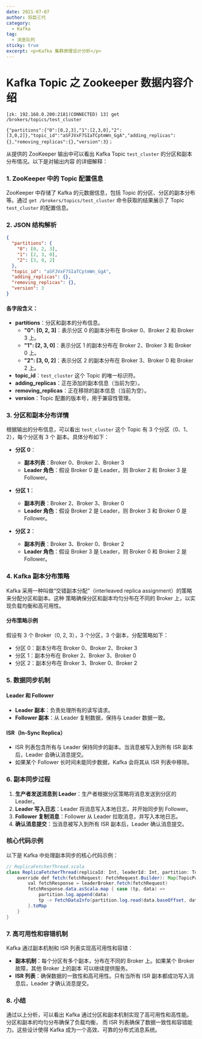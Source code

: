 ```yaml
---
date: 2021-07-07
author: 将臣三代
category:
  - Kafka
tag:
  - 消息队列
sticky: true
excerpt: <p>Kafka 集群原理设计分析</p>
---
```

#  Kafka Topic 之 Zookeeper 数据内容介绍
```shell
[zk: 192.168.0.200:2181(CONNECTED) 13] get /brokers/topics/test_cluster

{"partitions":{"0":[0,2,3],"1":[2,3,0],"2":[3,0,2]},"topic_id":"aSFJVxF7SIaTCptmWn_GgA","adding_replicas":{},"removing_replicas":{},"version":3}；
```
从提供的 ZooKeeper 输出中可以看出 Kafka Topic `test_cluster` 的分区和副本分布情况。以下是对输出内容
的详细解释：

### 1. ZooKeeper 中的 Topic 配置信息

ZooKeeper 中存储了 Kafka 的元数据信息，包括 Topic 的分区、分区的副本分布等。通过 
`get /brokers/topics/test_cluster` 命令获取的结果展示了 Topic `test_cluster` 的配置信息。

### 2. JSON 结构解析

```json
{
  "partitions": {
    "0": [0, 2, 3],
    "1": [2, 3, 0],
    "2": [3, 0, 2]
  },
  "topic_id": "aSFJVxF7SIaTCptmWn_GgA",
  "adding_replicas": {},
  "removing_replicas": {},
  "version": 3
}
```

#### 各字段含义：

- **partitions**：分区和副本的分布信息。
  - **"0": [0, 2, 3]**：表示分区 0 的副本分布在 Broker 0、Broker 2 和 Broker 3 上。
  - **"1": [2, 3, 0]**：表示分区 1 的副本分布在 Broker 2、Broker 3 和 Broker 0 上。
  - **"2": [3, 0, 2]**：表示分区 2 的副本分布在 Broker 3、Broker 0 和 Broker 2 上。
- **topic_id**：`test_cluster` 这个 Topic 的唯一标识符。
- **adding_replicas**：正在添加的副本信息（当前为空）。
- **removing_replicas**：正在移除的副本信息（当前为空）。
- **version**：Topic 配置的版本号，用于兼容性管理。

### 3. 分区和副本分布详情

根据输出的分布信息，可以看出 `test_cluster` 这个 Topic 有 3 个分区（0、1、2），每个分区有 3 个
副本。具体分布如下：

- **分区 0**：
  - **副本列表**：Broker 0、Broker 2、Broker 3
  - **Leader 角色**：假设 Broker 0 是 Leader，则 Broker 2 和 Broker 3 是 Follower。
  
- **分区 1**：
  - **副本列表**：Broker 2、Broker 3、Broker 0
  - **Leader 角色**：假设 Broker 2 是 Leader，则 Broker 3 和 Broker 0 是 Follower。
  
- **分区 2**：
  - **副本列表**：Broker 3、Broker 0、Broker 2
  - **Leader 角色**：假设 Broker 3 是 Leader，则 Broker 0 和 Broker 2 是 Follower。

### 4. Kafka 副本分布策略

Kafka 采用一种叫做“交错副本分配”（interleaved replica assignment）的策略来分配分区和副本。这种
策略确保分区和副本均匀分布在不同的 Broker 上，以实现负载均衡和高可用性。

#### 分布策略示例

假设有 3 个 Broker（0, 2, 3），3 个分区，3 个副本，分配策略如下：

- 分区 0：副本分布在 Broker 0、Broker 2、Broker 3
- 分区 1：副本分布在 Broker 2、Broker 3、Broker 0
- 分区 2：副本分布在 Broker 3、Broker 0、Broker 2

### 5. 数据同步机制

#### Leader 和 Follower

- **Leader 副本**：负责处理所有的读写请求。
- **Follower 副本**：从 Leader 复制数据，保持与 Leader 数据一致。

#### ISR（In-Sync Replica）

- ISR 列表包含所有与 Leader 保持同步的副本。当消息被写入到所有 ISR 副本后，Leader 会确认消息提交。
- 如果某个 Follower 长时间未能同步数据，Kafka 会将其从 ISR 列表中移除。

### 6. 副本同步过程

1. **生产者发送消息到 Leader**：生产者根据分区策略将消息发送到分区的 Leader。
2. **Leader 写入日志**：Leader 将消息写入本地日志，并开始同步到 Follower。
3. **Follower 复制消息**：Follower 从 Leader 拉取消息，并写入本地日志。
4. **确认消息提交**：当消息被写入到所有 ISR 副本后，Leader 确认消息提交。

### 核心代码示例

以下是 Kafka 中处理副本同步的核心代码示例：

```java
// ReplicaFetcherThread.scala
class ReplicaFetcherThread(replicaId: Int, leaderId: Int, partition: TopicPartition) extends AbstractFetcherThread(replicaId, leaderId) {
    override def fetch(fetchRequest: FetchRequest.Builder): Map[TopicPartition, FetchDataInfo] = {
        val fetchResponse = leaderBroker.fetch(fetchRequest)
        fetchResponse.data.asScala.map { case (tp, data) =>
            partition.log.append(data)
            tp -> FetchDataInfo(partition.log.read(data.baseOffset, data.records.sizeInBytes))
        }.toMap
    }
}
```

### 7. 高可用性和容错机制

Kafka 通过副本机制和 ISR 列表实现高可用性和容错：

- **副本机制**：每个分区有多个副本，分布在不同的 Broker 上。如果某个 Broker 故障，其他 Broker 上的副本
可以继续提供服务。
- **ISR 列表**：确保数据的一致性和高可用性。只有当所有 ISR 副本都成功写入消息后，Leader 才确认消息提交。

### 8. 小结

通过以上分析，可以看出 Kafka 通过分区和副本机制实现了高可用性和高性能。分区和副本的均匀分布确保了负载均衡，
而 ISR 列表确保了数据一致性和容错能力。这些设计使得 Kafka 成为一个高效、可靠的分布式消息系统。